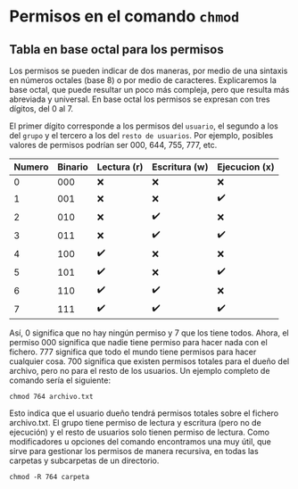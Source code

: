 # Permisos en el comando `chmod`

## Tabla en base octal para los permisos

Los permisos se pueden indicar de dos maneras, por medio de una sintaxis en números octales (base 8) o por medio de caracteres. Explicaremos la base octal, que puede resultar un poco más compleja, pero que resulta más abreviada y universal. En base octal los permisos se expresan con tres dígitos, del 0 al 7.

El primer dígito corresponde a los permisos del `usuario`, el segundo a los del `grupo` y el tercero a los del `resto de usuarios`. Por ejemplo, posibles valores de permisos podrían ser 000, 644, 755, 777, etc.



| Numero | Binario | Lectura (r) | Escritura (w) | Ejecucion (x) |
| -------|---------|-------------|---------------|---------------|
| 0      | 000     | ❌          | ❌           | ❌           |
| 1      | 001     | ❌          | ❌           | ✔️           |
| 2      | 010     | ❌          | ✔️           | ❌           |
| 3      | 011     | ❌          | ✔️           | ✔️           |
| 4      | 100     | ✔️          | ❌           | ❌           |
| 5      | 101     | ✔️          | ❌           | ✔️           |
| 6      | 110     | ✔️          | ✔️           | ❌           |
| 7      | 111     | ✔️          | ✔️           | ✔️           |


Así, 0 significa que no hay ningún permiso y 7 que los tiene todos. Ahora, el permiso 000 significa que nadie tiene permiso para hacer nada con el fichero. 777 significa que todo el mundo tiene permisos para hacer cualquier cosa. 700 significa que existen permisos totales para el dueño del archivo, pero no para el resto de los usuarios. Un ejemplo completo de comando sería el siguiente:

```console
chmod 764 archivo.txt
```

Esto indica que el usuario dueño tendrá permisos totales sobre el fichero archivo.txt. El grupo tiene permiso de lectura y escritura (pero no de ejecución) y el resto de usuarios solo tienen permiso de lectura. Como modificadores u opciones del comando encontramos una muy útil, que sirve para gestionar los permisos de manera recursiva, en todas las carpetas y subcarpetas de un directorio.

```console
chmod -R 764 carpeta
```
